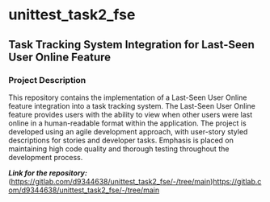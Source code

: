 # unittest_task2_fse


## Task Tracking System Integration for Last-Seen User Online Feature
### Project Description

This repository contains the implementation of a Last-Seen User Online feature integration into a task tracking system. The Last-Seen User Online feature provides users with the ability to view when other users were last online in a human-readable format within the application. The project is developed using an agile development approach, with user-story styled descriptions for stories and developer tasks. Emphasis is placed on maintaining high code quality and thorough testing throughout the development process.

_**Link for the repository:**_  
(https://gitlab.com/d9344638/unittest_task2_fse/-/tree/main)https://gitlab.com/d9344638/unittest_task2_fse/-/tree/main
